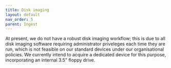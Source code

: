 ```yaml
---
title: Disk imaging
layout: default
nav_order: 5
parent: Ingest
---
```

At present, we do not have a robust disk imaging workflow; this is due to all disk imaging software requiring administrator priveleges each time they are run, which is not feasible on our standard devices under our organisational policies. We currently intend to acquire a dedicated device for this purpose, incorporating an internal 3.5" floppy drive.